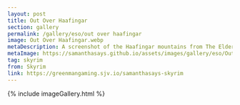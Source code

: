 ```yaml
---
layout: post
title: Out Over Haafingar
section: gallery
permalink: /gallery/eso/out over haafingar
image: Out Over Haafingar.webp
metaDescription: A screenshot of the Haafingar mountains from The Elder Scrolls V&#58; Skyrim, taken by Samantha Says.
metaImage: https://samanthasays.github.io/assets/images/gallery/eso/Out Over Haafingar.webp
tag: skyrim
from: Skyrim
link: https://greenmangaming.sjv.io/samanthasays-skyrim
---
```

{% include imageGallery.html %}